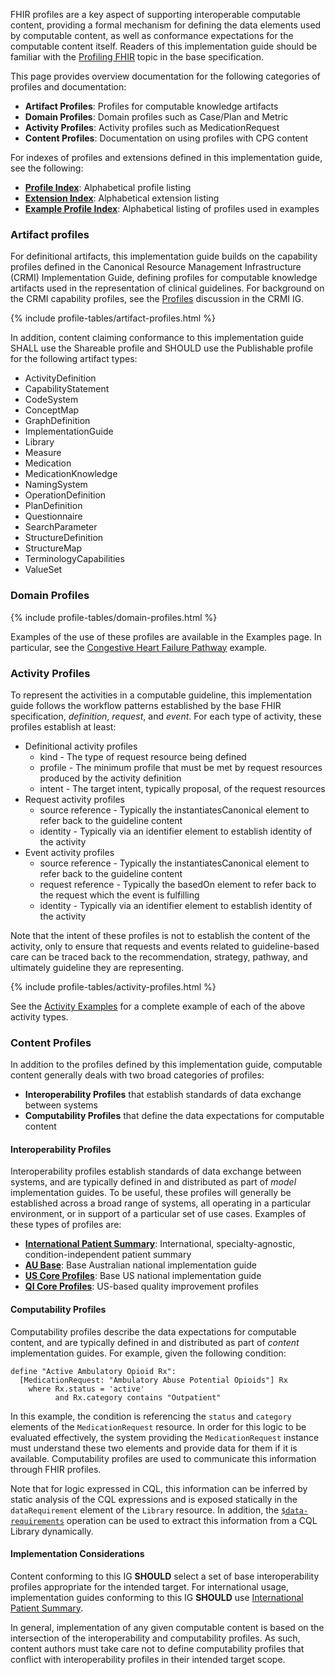 FHIR profiles are a key aspect of supporting interoperable computable content, providing a formal mechanism for defining the data elements used by computable content, as well as conformance expectations for the computable content itself. Readers of this implementation guide should be familiar with the [Profiling FHIR](http://hl7.org/fhir/R4/profiling.html) topic in the base specification.

This page provides overview documentation for the following categories of profiles and documentation:

*   **Artifact Profiles**: Profiles for computable knowledge artifacts
*   **Domain Profiles**: Domain profiles such as Case/Plan and Metric
*   **Activity Profiles**: Activity profiles such as MedicationRequest
*   **Content Profiles**: Documentation on using profiles with CPG content

For indexes of profiles and extensions defined in this implementation guide, see the following:

*   **[Profile Index](artifacts.html#profile-index)**: Alphabetical profile listing
*   **[Extension Index](artifacts.html#extension-index)**: Alphabetical extension listing
*   **[Example Profile Index](examples.html#profile-index)**: Alphabetical listing of profiles used in examples

### Artifact profiles

For definitional artifacts, this implementation guide builds on the capability profiles defined in the Canonical Resource Management Infrastructure (CRMI) Implementation Guide, defining profiles for computable knowledge artifacts used in the representation of clinical guidelines. For background on the CRMI capability profiles, see the [Profiles](http://build.fhir.org/ig/HL7/crmi-ig/profiles.html) discussion in the CRMI IG.

{% include profile-tables/artifact-profiles.html %}

In addition, content claiming conformance to this implementation guide SHALL use the Shareable profile and SHOULD use the Publishable profile for the following artifact types:

* ActivityDefinition
* CapabilityStatement
* CodeSystem
* ConceptMap
* GraphDefinition
* ImplementationGuide
* Library
* Measure
* Medication
* MedicationKnowledge
* NamingSystem
* OperationDefinition
* PlanDefinition
* Questionnaire
* SearchParameter
* StructureDefinition
* StructureMap
* TerminologyCapabilities
* ValueSet

### Domain Profiles

{% include profile-tables/domain-profiles.html %}

Examples of the use of these profiles are available in the Examples page. In particular, see the [Congestive Heart Failure Pathway](examples-chf.html) example.

### Activity Profiles

To represent the activities in a computable guideline, this implementation guide follows the workflow patterns established by the base FHIR specification, _definition_, _request_, and _event_. For each type of activity, these profiles establish at least:

*   Definitional activity profiles
    *   kind - The type of request resource being defined
    *   profile - The minimum profile that must be met by request resources produced by the activity definition
    *   intent - The target intent, typically proposal, of the request resources
*   Request activity profiles
    *   source reference - Typically the instantiatesCanonical element to refer back to the guideline content
    *   identity - Typically via an identifier element to establish identity of the activity
*   Event activity profiles
    *   source reference - Typically the instantiatesCanonical element to refer back to the guideline content
    *   request reference - Typically the basedOn element to refer back to the request which the event is fulfilling
    *   identity - Typically via an identifier element to establish identity of the activity

Note that the intent of these profiles is not to establish the content of the activity, only to ensure that requests and events related to guideline-based care can be traced back to the recommendation, strategy, pathway, and ultimately guideline they are representing.

{% include profile-tables/activity-profiles.html %}

See the [Activity Examples](examples-activities.html) for a complete example of each of the above activity types.

### Content Profiles

In addition to the profiles defined by this implementation guide, computable content generally deals with two broad categories of profiles:

*   **Interoperability Profiles** that establish standards of data exchange between systems
*   **Computability Profiles** that define the data expectations for computable content

#### Interoperability Profiles

Interoperability profiles establish standards of data exchange between systems, and are typically defined in and distributed as part of _model_ implementation guides. To be useful, these profiles will generally be established across a broad range of systems, all operating in a particular environment, or in support of a particular set of use cases. Examples of these types of profiles are:

*   [**International Patient Summary**](http://hl7.org/fhir/uv/ips/): International, specialty-agnostic, condition-independent patient summary
*   [**AU Base**](http://fhir.hl7.org.au/fhir/base/history.shtml): Base Australian national implementation guide
*   [**US Core Profiles**](http://hl7.org/fhir/us/core/): Base US national implementation guide
*   [**QI Core Profiles**](http://hl7.org/fhir/us/qicore/): US-based quality improvement profiles

#### Computability Profiles

Computability profiles describe the data expectations for computable content, and are typically defined in and distributed as part of _content_ implementation guides. For example, given the following condition:


    define "Active Ambulatory Opioid Rx":
      [MedicationRequest: "Ambulatory Abuse Potential Opioids"] Rx
        where Rx.status = 'active'
    		  and Rx.category contains "Outpatient"


In this example, the condition is referencing the `status` and `category` elements of the `MedicationRequest` resource. In order for this logic to be evaluated effectively, the system providing the `MedicationRequest` instance must understand these two elements and provide data for them if it is available. Computability profiles are used to communicate this information through FHIR profiles.

Note that for logic expressed in CQL, this information can be inferred by static analysis of the CQL expressions and is exposed statically in the `dataRequirement` element of the `Library` resource. In addition, the [`$data-requirements`](http://hl7.org/fhir/R4/library-operation-data-requirements.html) operation can be used to extract this information from a CQL Library dynamically.

#### Implementation Considerations

Content conforming to this IG **SHOULD** select a set of base interoperability profiles appropriate for the intended target. For international usage, implementation guides conforming to this IG **SHOULD** use [International Patient Summary](http://hl7.org/fhir/uv/ips).

In general, implementation of any given computable content is based on the intersection of the interoperability and computability profiles. As such, content authors must take care not to define computability profiles that conflict with interoperability profiles in their intended target scope.